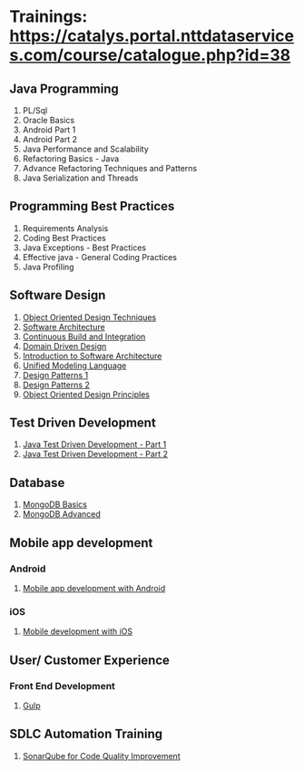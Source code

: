 # Trainings: https://catalys.portal.nttdataservices.com/course/catalogue.php?id=38 #

## Java Programming ##
1. PL/Sql
2. Oracle Basics
3. Android Part 1
4. Android Part 2
5. Java Performance and Scalability
6. Refactoring Basics - Java
7. Advance Refactoring Techniques and Patterns
8. Java Serialization and Threads

## Programming Best Practices ##
1. Requirements Analysis
2. Coding Best Practices
3. Java Exceptions - Best Practices
4. Effective java - General Coding Practices
5. Java Profiling

## Software Design ##
1. [Object Oriented Design Techniques](https://catalys.portal.nttdataservices.com/course/view.php?id=195)
2. [Software Architecture](https://catalys.portal.nttdataservices.com/course/view.php?id=9150)
3. [Continuous Build and Integration](https://catalys.portal.nttdataservices.com/course/view.php?id=4734)
4. [Domain Driven Design](https://catalys.portal.nttdataservices.com/course/view.php?id=4732)
5. [Introduction to Software Architecture](https://catalys.portal.nttdataservices.com/course/view.php?id=257)
6. [Unified Modeling Language](https://catalys.portal.nttdataservices.com/course/view.php?id=196)
6. [Design Patterns 1](https://catalys.portal.nttdataservices.com/course/view.php?id=194)
7. [Design Patterns 2](https://catalys.portal.nttdataservices.com/course/view.php?id=4732)
8. [Object Oriented Design Principles](https://catalys.portal.nttdataservices.com/course/view.php?id=192)

## Test Driven Development ##
1. [Java Test Driven Development - Part 1](https://catalys.portal.nttdataservices.com/course/view.php?id=133)
2. [Java Test Driven Development - Part 2](https://catalys.portal.nttdataservices.com/course/view.php?id=133)

## Database ##
1. [MongoDB Basics](https://catalys.portal.nttdataservices.com/course/view.php?id=8943)
2. [MongoDB Advanced](https://catalys.portal.nttdataservices.com/course/view.php?id=8942)

## Mobile app development ##
### Android ###
1. [Mobile app development with Android](https://catalys.portal.nttdataservices.com/course/view.php?id=9016)

### iOS ###
1. [Mobile development with iOS](https://catalys.portal.nttdataservices.com/course/view.php?id=9039)

## User/ Customer Experience ##
### Front End Development ###
1. [Gulp](https://catalys.portal.nttdataservices.com/course/view.php?id=9158)

## SDLC Automation Training ###
1. [SonarQube for Code Quality Improvement](https://catalys.portal.nttdataservices.com/course/view.php?id=8589)